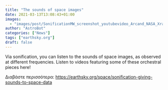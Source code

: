 ```yaml
---
title: "The sounds of space images"
date: 2021-03-13T13:08:43+01:00
images:
  - "images/post/SonificationMW_screenshot_youtubevideo_Arcand_NASA_XrayIROptical.png"
author: "AstroBot"
categories: ["News"]
tags: ["earthsky.org"]
draft: false
---
```


Via sonification, you can listen to the sounds of space images, as observed at different frequencies. Listen to videos featuring some of these orchestral pieces here!

Διαβάστε περισσότερα: https://earthsky.org/space/sonification-giving-sounds-to-space-data
